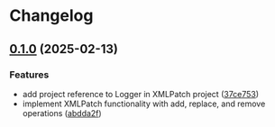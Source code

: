 # Changelog

## [0.1.0](https://github.com/chemodun/X4-UniverseEditor/compare/XMLPatch-v0.1.0...XMLPatch@v0.1.0) (2025-02-13)


### Features

* add project reference to Logger in XMLPatch project ([37ce753](https://github.com/chemodun/X4-UniverseEditor/commit/37ce75360b3717815e5386495f32a3b07d5c5674))
* implement XMLPatch functionality with add, replace, and remove operations ([abdda2f](https://github.com/chemodun/X4-UniverseEditor/commit/abdda2f71d301f6b6796ee96633dec4da207aa63))
